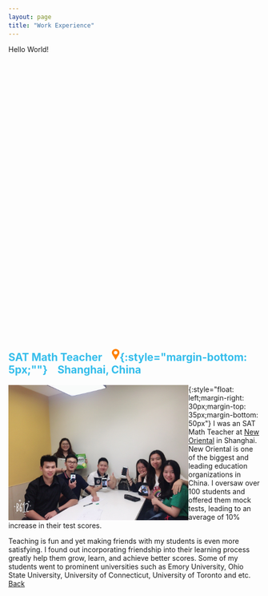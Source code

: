 ```yaml
---
layout: page
title: "Work Experience"
---
```

Hello World!
<br/>
<br/>
<br/>
<br/>
<br/>
<br/>
<br/>
<br/><br/>
<br/>
<br/>
<br/>
<br/>
<br/>
<br/>
<br/><br/>
<br/>
<br/>
<br/>
<br/>
<br/>
<br/>
<br/><br/>
<br/>
<br/>
<br/>
<br/>
<br/>
<br/>
<br/><br/>
<br/>
<a name="SAT"></a>
## <span style="color:#34bdeb"> SAT Math Teacher &nbsp;&nbsp; <img src="/images/location-pin2.png" width="15">{:style="margin-bottom: 5px;""} &nbsp;&nbsp; Shanghai, China</span>

<img align="Left" width="360" img src="/images/IMG_1433.JPG" >{:style="float: left;margin-right: 30px;margin-top: 35px;margin-bottom: 50px"}
I was an SAT Math Teacher at [New Oriental](https://en.wikipedia.org/wiki/New_Oriental) in Shanghai. New Oriental is one of the biggest and leading education organizations in China. I oversaw over 100 students and offered them mock tests, leading to an average of 10% increase in their test scores.

Teaching is fun and yet making friends with my students is even more satisfying. I found out incorporating friendship into their learning process greatly help them grow, learn, and achieve better scores. Some of my students went to prominent universities such as Emory University, Ohio State University, University of Connecticut, University of Toronto and etc.
<a href="/index.html#Back2SAT">Back</a>

<br/><br/>
<br/>
<br/>
<br/><br/><br/>
<br/>
<br/>
<br/>
<br/>
<br/>
<br/>
<br/><br/><br/>
<br/>
<br/>
<br/>
<br/>
<br/>
<br/>
<br/>
<br/>
<br/>
